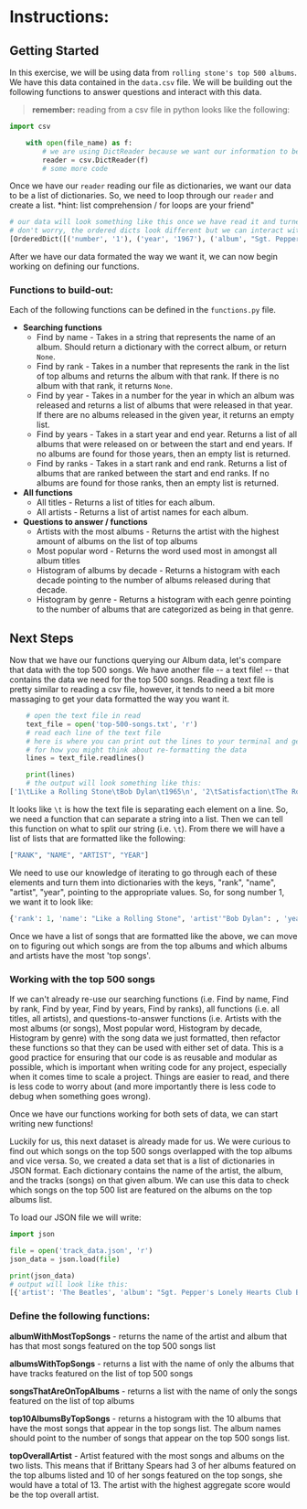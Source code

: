 
# Instructions:

## Getting Started
In this exercise, we will be using data from `rolling stone's top 500 albums`. We have this data contained in the `data.csv` file. We will be building out the following functions to answer questions and interact with this data.

> **remember:** reading from a csv file in python looks like the following:

```python 
import csv

    with open(file_name) as f:
        # we are using DictReader because we want our information to be in dictionary format.
        reader = csv.DictReader(f)
        # some more code
```

Once we have our `reader` reading our file as dictionaries, we want our data to be a list of dictionaries. So, we need to loop through our `reader` and create a list. *hint: list comprehension / for loops are your friend"

```python
# our data will look something like this once we have read it and turned it into a list of `OrderedDict`s
# don't worry, the ordered dicts look different but we can interact with them the same way we do normal dicts
[OrderedDict([('number', '1'), ('year', '1967'), ('album', "Sgt. Pepper's Lonely Hearts Club Band"), ('artist', 'The Beatles'), ('genre', 'Rock'), ('subgenre', 'Rock & Roll, Psychedelic Rock')]), OrderedDict([('number', '2'), ('year', '1966'), ('album', 'Pet Sounds'), ('artist', 'The Beach Boys'), ('genre', 'Rock'), ('subgenre', 'Pop Rock, Psychedelic Rock')]), OrderedDict([('number', '3'), ('year', '1966'), ('album', 'Revolver'), ('artist', 'The Beatles'), ('genre', 'Rock'), ('subgenre', 'Psychedelic Rock, Pop Rock')])]
```

After we have our data formated the way we want it, we can now begin working on defining our functions.


### Functions to build-out:

Each of the following functions can be defined in the `functions.py` file. 

* **Searching functions**
  * Find by name - Takes in a string that represents the name of an album. Should return a dictionary with the correct album, or return `None`.
  * Find by rank - Takes in a number that represents the rank in the list of top albums and returns the album with that rank. If there is no album with that rank, it returns `None`.
  * Find by year - Takes in a number for the year in which an album was released and returns a list of albums that were released in that year. If there are no albums released in the given year, it returns an empty list.
  * Find by years - Takes in a start year and end year. Returns a list of all albums that were released on or between the start and end years. If no albums are found for those years, then an empty list is returned. 
  * Find by ranks - Takes in a start rank and end rank. Returns a list of albums that are ranked between the start and end ranks. If no albums are found for those ranks, then an empty list is returned.
* **All functions**
  * All titles - Returns a list of titles for each album.
  * All artists - Returns a list of artist names for each album.
* **Questions to answer / functions**
  * Artists with the most albums - Returns the artist with the highest amount of albums on the list of top albums 
  * Most popular word - Returns the word used most in amongst all album titles
  * Histogram of albums by decade - Returns a histogram with each decade pointing to the number of albums released during that decade.
  * Histogram by genre - Returns a histogram with each genre pointing to the number of albums that are categorized as being in that genre.

## Next Steps

Now that we have our functions querying our Album data, let's compare that data with the top 500 songs. We have another file -- a text file! -- that contains the data we need for the top 500 songs. Reading a text file is pretty similar to reading a csv file, however, it tends to need a bit more massaging to get your data formatted the way you want it.

```python
    # open the text file in read
    text_file = open('top-500-songs.txt', 'r')
    # read each line of the text file
    # here is where you can print out the lines to your terminal and get an idea 
    # for how you might think about re-formatting the data
    lines = text_file.readlines()

    print(lines)
    # the output will look something like this:
['1\tLike a Rolling Stone\tBob Dylan\t1965\n', '2\tSatisfaction\tThe Rolling Stones\t1965\n', '3\tImagine\tJohn Lennon\t1971\n', "4\tWhat's Going On\tMarvin Gaye\t1971\n", '5\tRespect\tAretha Franklin\t1967\n', '6\tGood Vibrations\tThe Beach Boys\t1966\n', '7\tJohnny B. Goode\tChuck Berry\t1958\n', '8\tHey Jude\tThe Beatles\t1968\n', ...]
```

It looks like `\t` is how the text file is separating each element on a line. So, we need a function that can separate a string into a list. Then we can tell this function on what to split our string (i.e. `\t`). From there we will have a list of lists that are formatted like the following:
```python
["RANK", "NAME", "ARTIST", "YEAR"]
```
We need to use our knowledge of iterating to go through each of these elements and turn them into dictionaries with the keys, "rank", "name", "artist", "year", pointing to the appropriate values. So, for song number 1, we want it to look like:
```python
{'rank': 1, 'name': "Like a Rolling Stone", 'artist'"Bob Dylan": , 'year': 1965}
```

Once we have a list of songs that are formatted like the above, we can move on to figuring out which songs are from the top albums and which albums and artists have the most 'top songs'.

### Working with the top 500 songs

If we can't already re-use our searching functions (i.e. Find by name, Find by rank, Find by year, Find by years, Find by ranks), all functions (i.e. all titles, all artists), and questions-to-answer functions (i.e. Artists with the most albums (or songs), Most popular word, Histogram by decade, Histogram by genre) with the song data we just formatted, then refactor these functions so that they can be used with either set of data. This is a good practice for ensuring that our code is as reusable and modular as possible, which is important when writing code for any project, especially when it comes time to scale a project. Things are easier to read, and there is less code to worry about (and more importantly there is less code to debug when something goes wrong).

Once we have our functions working for both sets of data, we can start writing new functions!

Luckily for us, this next dataset is already made for us. We were curious to find out which songs on the top 500 songs overlapped with the top albums and vice versa. So, we created a data set that is a list of dictionaries in JSON format. Each dictionary contains the name of the artist, the album, and the tracks (songs) on that given album. We can use this data to check which songs on the top 500 list are featured on the albums on the top albums list.

To load our JSON file we will write:

```python
import json

file = open('track_data.json', 'r')
json_data = json.load(file)

print(json_data)
# output will look like this:
[{'artist': 'The Beatles', 'album': "Sgt. Pepper's Lonely Hearts Club Band", 'tracks': ["Sgt. Pepper's Lonely Hearts Club Band - Remix", 'With A Little Help From My Friends - Remix', 'Lucy In The Sky With Diamonds - Remix', 'Getting Better - Remix', 'Fixing A Hole - Remix', "She's Leaving Home - Remix", 'Being For The Benefit Of Mr. Kite! - Remix', 'Within You Without You - Remix', "When I'm Sixty-Four - Remix", 'Lovely Rita - Remix', 'Good Morning Good Morning - Remix', "Sgt. Pepper's Lonely Hearts Club Band (Reprise) - Remix", 'A Day In The Life - Remix', "Sgt. Pepper's Lonely Hearts Club Band - Take 9 And Speech", 'With A Little Help From My Friends - Take 1 / False Start And Take 2 / Instrumental', 'Lucy In The Sky With Diamonds - Take 1', 'Getting Better - Take 1 / Instrumental And Speech At The End', 'Fixing A Hole - Speech And Take 3', "She's Leaving Home - Take 1 / Instrumental", 'Being For The Benefit Of Mr. Kite! - Take 4', 'Within You Without You - Take 1 / Indian Instruments', "When I'm Sixty-Four - Take 2", 'Lovely Rita - Speech And Take 9', 'Good Morning Good Morning - Take 8', "Sgt. Pepper's Lonely Hearts Club Band (Reprise) - Speech And Take 8", 'A Day In The Life - Take 1 With Hums', 'Strawberry Fields Forever - Take 7', 'Strawberry Fields Forever - Take 26', 'Strawberry Fields Forever - Stereo Mix 2015', 'Penny Lane - Take 6 / Instrumental', 'Penny Lane - Stereo Mix 2017']}, {'artist': 'The Beach Boys', 'album': 'Pet Sounds', 'tracks': ["Wouldn't It Be Nice - Digitally Remastered 96", 'You Still Believe In Me - Digitally Remastered 96', "That's Not Me - 1996 Digital Remaster", "Don't Talk (Put Your Head On My Shoulder) - 1996 Digital Remaster", "I'm Waiting For The Day - Digitally Remastered 96", "Let's Go Away For Awhile - Digitally Remastered 96", 'Sloop John B - 1996 - Remaster', 'God Only Knows - 1997 - Remaster', "I Know There's An Answer - Digitally Remastered 96", 'Here Today - Digitally Remastered 96', "I Just Wasn't Made For These Times - Digitally Remastered 96", 'Pet Sounds - Digitally Remastered 96', 'Caroline, No - 1996 Digital Remaster', 'Hang On To Your Ego', "Wouldn't It Be Nice - 2000 - Remaster", 'You Still Believe In Me - 1996 Digital Remaster', "That's Not Me - 1996 Digital Remaster", "Don't Talk (Put Your Head On My Shoulder) - 1996 Digital Remaster", "I'm Waiting For The Day - 1996 Digital Remaster", "Let's Go Away For Awhile - 1996 Digital Remaster", 'Sloop John B - 1996 Digital Remaster', 'God Only Knows - 1996 Digital Remaster', "I Know There's An Answer - 1996 Digital Remaster", 'Here Today - 1996 Digital Remaster', "I Just Wasn't Made For These Times - 1996 Digital Remaster", 'Pet Sounds - 1996 Digital Remaster', 'Caroline, No - 1996 Digital Remaster']}, {'artist': 'The Beatles', 'album': 'Revolver', 'tracks': ['Taxman - Remastered', 'Eleanor Rigby - Remastered', "I'm Only Sleeping - Remastered", 'Love You To - Remastered', 'Here, There And Everywhere - Remastered', 'Yellow Submarine - Remastered', 'She Said She Said - Remastered', 'Good Day Sunshine - Remastered', 'And Your Bird Can Sing - Remastered', 'For No One - Remastered', 'Doctor Robert - Remastered', 'I Want To Tell You - Remastered', 'Got To Get You Into My Life - Remastered', 'Tomorrow Never Knows - Remastered']}, {'artist': 'Bob Dylan', 'album': 'Highway 61 Revisited', 'tracks': ['Like a Rolling Stone', 'Tombstone Blues', 'It Takes a Lot to Laugh, It Takes a Train to Cry', 'From a Buick 6', 'Ballad of a Thin Man', 'Queen Jane Approximately', 'Highway 61 Revisited', "Just Like Tom Thumb's Blues", 'Desolation Row']}, ...]
```

### Define the following functions:

**albumWithMostTopSongs** - returns the name of the artist and album that has that most songs featured on the top 500 songs list

**albumsWithTopSongs** - returns a list with the name of only the albums that have tracks featured on the list of top 500 songs

**songsThatAreOnTopAlbums** - returns a list with the name of only the songs featured on the list of top albums

**top10AlbumsByTopSongs** - returns a histogram with the 10 albums that have the most songs that appear in the top songs list. The album names should point to the number of songs that appear on the top 500 songs list.

**topOverallArtist** - Artist featured with the most songs and albums on the two lists. This means that if Brittany Spears had 3 of her albums featured on the top albums listed and 10 of her songs featured on the top songs, she would have a total of 13. The artist with the highest aggregate score would be the top overall artist.
